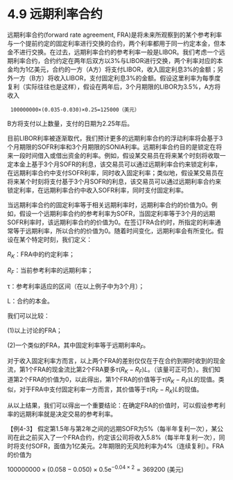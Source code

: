 # 4.9 远期利率合约

远期利率合约(forward rate agreement, FRA)是将未来所观察到的某个参考利率与一个提前约定的固定利率进行交换的合约，两个利率都用于同一约定本金，但本金不进行交换。在过去，远期利率合约的参考利率一般是LIBOR。我们考虑一个远期利率合约，合约约定在两年后双方以3%与LIBOR进行交换，两个利率对应的本金均为1亿美元，合约的一方（A方）将支付LIBOR，收入固定利息3%的金额；另外一方（B方）将收入LIBOR，支付固定利息3%的金额。假设这里利率为每季度复利（实际往往也是这样），假设在两年后，3个月期限的LIBOR为3.5%，A方将收入

     100000000×(0.035-0.030)×0.25=125000（美元）


B方将支付以上数量，支付的日期为2.25年后。

目前LIBOR利率被逐渐取代，我们预计更多的远期利率合约的浮动利率将会基于3个月期限的SOFR利率和3个月期限的SONIA利率。远期利率合约目的是锁定在将来一段时间借入或借出资金的利率。例如，假设某交易员在将来某个时刻将收取一定本金上基于3个月SOFR的利息，该交易员可以通过远期利率合约来锁定利率，在远期利率合约中支付SOFR利率，同时收入固定利率；类似地，假设某交易员在将来某个时刻将支付基于3个月SOFR的利息，该交易员可以通过远期利率合约来锁定利率，在远期利率合约中收入SOFR利率，同时支付固定利率。

当远期利率合约的固定利率等于相关远期利率时，远期利率合约的价值为0。例如，假设一个远期利率合约的参考利率为SOFR，当固定利率等于3个月的远期SOFR利率时，该远期利率合约的价值为0。在签订FRA合约时，所指定的利率通常等于远期利率，所以合约的价值为0。随着时间变化，远期利率会有所变化。假设在某个特定时刻，我们定义： 

$`R_K`$：FRA中的约定利率；

$`R_F`$：当前参考利率的远期利率；

τ：参考利率适应的区间（在以上例子中为3个月）；

L：合约的本金。

我们可以比较：

(1)以上讨论的FRA；

(2)一个类似的FRA，其中固定利率等于远期利率$`R_F`$。

对于收入固定利率方而言，以上两个FRA的差别仅仅在于在合约到期时收到的现金流，第1个FRA的现金流比第2个FRA要多$`\tau\left(R_K-R_F\right) L`$。（该量可正可负）。我们知道第2个FRA的价值为0，以此得出，第1个FRA的价值等于$`\tau\left(R_K-R_F\right) L`$的现值。类似，对于FRA中支付固定利率一方而言，其价值等于$`\tau\left(R_F-R_K\right) L`$的现值。

从以上结果，我们可以得出一个重要结论：在确定FRA的价值时，可以假设参考利率的远期利率就是决定交易的参考利率。

【例4-3】 假定第1.5年与第2年之间的远期SOFR为5%（每半年复利一次），某公司在此之前买入了一个FRA合约，约定该公司将收入5.8%（每半年复利一次），同时将支付SOFR，面值为1亿美元。2年期限的无风险利率为4%（连续复利）。FRA的价值为

$`100000000 \times(0.058-0.050) \times 0.5 \mathrm{e}^{-0.04 \times 2}=369200 \text { (美元) }`$